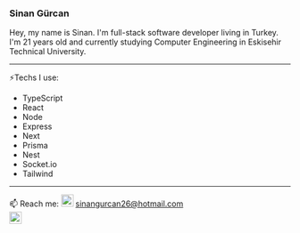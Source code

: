 <!--
**MasterFAE/MasterFAE** is a ✨ _special_ ✨ repository because its `README.md` (this file) appears on your GitHub profile.

Here are some ideas to get you started:

- 🔭 I’m currently working on ...
- 🌱 I’m currently learning ...
- 👯 I’m looking to collaborate on ...
- 🤔 I’m looking for help with ...
- 💬 Ask me about ...
- 📫 How to reach me: ...
- 😄 Pronouns: ...
- ⚡ Fun fact: ...
-->
### Sinan Gürcan
Hey, my name is Sinan. I'm full-stack software developer living in Turkey.
I'm 21 years old and currently studying Computer Engineering in Eskisehir Technical University.
  
  <hr />
  
⚡Techs I use:
  * TypeScript
  * React
  * Node
  * Express
  * Next
  * Prisma
  * Nest
  * Socket.io
  * Tailwind
  
  <hr />

📫 Reach me:
  <img src="https://unpkg.com/simple-icons@7.15.0/icons/gmail.svg" height="22" alt="mail"> sinangurcan26@hotmail.com
  <br />
  [<img src="https://unpkg.com/simple-icons@7.15.0/icons/linkedin.svg" alt='linkedin' height='22'>](https://www.linkedin.com/in/sinan-gurcan/)  
 

